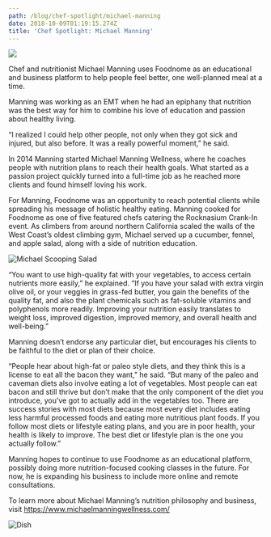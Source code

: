 ```yaml
---
path: /blog/chef-spotlight/michael-manning
date: 2018-10-09T01:19:15.274Z
title: 'Chef Spotlight: Michael Manning'
---
```

![](/assets/michael-manning.jpeg)

Chef and nutritionist Michael Manning uses Foodnome as an educational and business platform to help people feel better, one well-planned meal at a time.

Manning was working as an EMT when he had an epiphany that nutrition was the best way for him to combine his love of education and passion about healthy living.

“I realized I could help other people, not only when they got sick and injured, but also before. It was a really powerful moment,” he said.

In 2014 Manning started Michael Manning Wellness, where he coaches people with nutrition plans to reach their health goals. What started as a passion project quickly turned into a full-time job as he reached more clients and found himself loving his work.

For Manning, Foodnome was an opportunity to reach potential clients while spreading his message of holistic healthy eating. Manning cooked for Foodnome as one of five featured chefs catering the Rocknasium Crank-In event. As climbers from around northern California scaled the walls of the West Coast’s oldest climbing gym, Michael served up a cucumber, fennel, and apple salad, along with a side of nutrition education.

![Michael Scooping Salad](/assets/michael-manning-1.jpeg)

“You want to use high-quality fat with your vegetables, to access certain nutrients more easily,” he explained. “If you have your salad with extra virgin olive oil, or your veggies in grass-fed butter, you gain the benefits of the quality fat, and also the plant chemicals such as fat-soluble vitamins and polyphenols more readily. Improving your nutrition easily translates to weight loss, improved digestion, improved memory, and overall health and well-being.”

Manning doesn’t endorse any particular diet, but encourages his clients to be faithful to the diet or plan of their choice.

“People hear about high-fat or paleo style diets, and they think this is a license to eat all the bacon they want,” he said. “But many of the paleo and caveman diets also involve eating a lot of vegetables. Most people can eat bacon and still thrive but don’t make that the only component of the diet you introduce, you’ve got to actually add in the vegetables too. There are success stories with most diets because most every diet includes eating less harmful processed foods and eating more nutritious plant foods. If you follow most diets or lifestyle eating plans, and you are in poor health, your health is likely to improve. The best diet or lifestyle plan is the one you actually follow.”

Manning hopes to continue to use Foodnome as an educational platform, possibly doing more nutrition-focused cooking classes in the future. For now, he is expanding his business to include more online and remote consultations.

To learn more about Michael Manning’s nutrition philosophy and business, visit https://www.michaelmanningwellness.com/

![Dish](/assets/michael-manning-3.jpeg)
